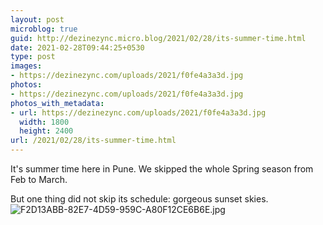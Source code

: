 ```yaml
---
layout: post
microblog: true
guid: http://dezinezync.micro.blog/2021/02/28/its-summer-time.html
date: 2021-02-28T09:44:25+0530
type: post
images:
- https://dezinezync.com/uploads/2021/f0fe4a3a3d.jpg
photos:
- https://dezinezync.com/uploads/2021/f0fe4a3a3d.jpg
photos_with_metadata:
- url: https://dezinezync.com/uploads/2021/f0fe4a3a3d.jpg
  width: 1800
  height: 2400
url: /2021/02/28/its-summer-time.html
---
```

It's summer time here in Pune. We skipped the whole Spring season from Feb to March. 

But one thing did not skip its schedule: gorgeous sunset skies. 
![F2D13ABB-82E7-4D59-959C-A80F12CE6B6E.jpg](https://dezinezync.com/uploads/2021/f0fe4a3a3d.jpg)
